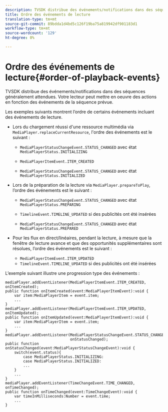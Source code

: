 ```yaml
---
description: TVSDK distribue des événements/notifications dans des séquences généralement attendues. Votre lecteur peut mettre en oeuvre des actions en fonction des événements de la séquence prévue.
title: Ordre des événements de lecture
translation-type: tm+mt
source-git-commit: 89bdda1d4bd5c126f19ba75a819942df901183d1
workflow-type: tm+mt
source-wordcount: '129'
ht-degree: 0%

---
```



# Ordre des événements de lecture{#order-of-playback-events}

TVSDK distribue des événements/notifications dans des séquences généralement attendues. Votre lecteur peut mettre en oeuvre des actions en fonction des événements de la séquence prévue.

<!--<a id="section_6E34A6C7936245D88DEB3315DA64598B"></a>-->

Les exemples suivants montrent l’ordre de certains événements incluant des événements de lecture.

* Lors du chargement réussi d&#39;une ressource multimédia via `MediaPlayer.replaceCurrentResource`, l&#39;ordre des événements est le suivant :

   * `MediaPlayerStatusChangeEvent.STATUS_CHANGED` avec état  `MediaPlayerStatus.INITIALIZING`

   * `MediaPlayerItemEvent.ITEM_CREATED`
   * `MediaPlayerStatusChangeEvent.STATUS_CHANGED` avec état  `MediaPlayerStatus.INITIALIZED`

* Lors de la préparation de la lecture via `MediaPlayer.prepareToPlay`, l’ordre des événements est le suivant :

   * `MediaPlayerStatusChangeEvent.STATUS_CHANGED` avec état  `MediaPlayerStatus.PREPARING`

   * `TimelineEvent.TIMELINE_UPDATED` si des publicités ont été insérées
   * `MediaPlayerStatusChangeEvent.STATUS_CHANGED` avec état  `MediaPlayerStatus.PREPARED`

* Pour les flux en direct/linéaires, pendant la lecture, à mesure que la fenêtre de lecture avance et que des opportunités supplémentaires sont résolues, l’ordre des événements est le suivant :

   * `MediaPlayerItemEvent.ITEM_UPDATED`
   * `TimelineEvent.TIMELINE_UPDATED` si des publicités ont été insérées

<!--<a id="section_76C13548AF934868B70757CA5489E516"></a>-->

L’exemple suivant illustre une progression type des événements :

```
mediaPlayer.addEventListener(MediaPlayerItemEvent.ITEM_CREATED, onItemCreated); 
public function onItemCreated(event:MediaPlayerItemEvent):void { 
    var item:MediaPlayerItem = event.item; 
    ... 
} 
mediaPlayer.addEventListener(MediaPlayerItemEvent.ITEM_UPDATED, onItemUpdated); 
public function onItemUpdated(event:MediaPlayerItemEvent):void { 
    var item:MediaPlayerItem = event.item; 
    ... 
} 
mediaPlayer.addEventListener(MediaPlayerStatusChangeEvent.STATUS_CHANGED,  
                             onStatusChanged); 
public function onStatusChanged(event:MediaPlayerStatusChangeEvent):void { 
    switch(event.status){ 
        case MediaPlayerStatus.INITIALIZING: 
        case MediaPlayerStatus.INITIALIZED: 
        ... 
    } 
    ... 
} 
mediaPlayer.addEventListener(TimeChangeEvent.TIME_CHANGED, onTimeChanged); 
public function onTimeChanged(event:TimeChangeEvent):void { 
    var timeInMilliseconds:Number = event.time; 
    ... 
}
```

